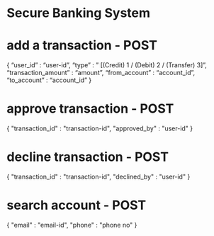 # Secure Banking System

# add a transaction  - POST
{
    “user_id” : “user-id”,
    “type” : ” [(Credit) 1 / (Debit) 2 / (Transfer) 3]”,
“transaction_amount” : “amount”,
    “from_account” : “account_id”,
    “to_account” : “account_id”
}


# approve transaction - POST
{
	"transaction_id" : "transaction-id",
	"approved_by" : "user-id"
} 

# decline transaction - POST
{
	"transaction_id" : "transaction-id",
	"declined_by" : "user-id"
}


# search account - POST
{
	"email" : "email-id",
	"phone" : "phone no"
}




